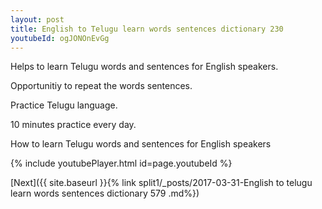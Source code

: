 ```yaml
---
layout: post
title: English to Telugu learn words sentences dictionary 230 
youtubeId: ogJONOnEvGg
---
```

 
 
Helps to learn Telugu words and sentences for English speakers.

Opportunitiy to repeat the words sentences. 

Practice Telugu language. 
 
10 minutes practice every day. 
 
How to learn Telugu words and sentences for English speakers 
 
{% include youtubePlayer.html id=page.youtubeId %}
 
 
[Next]({{ site.baseurl }}{% link  split1/_posts/2017-03-31-English to telugu learn words sentences dictionary 579 .md%})
 
